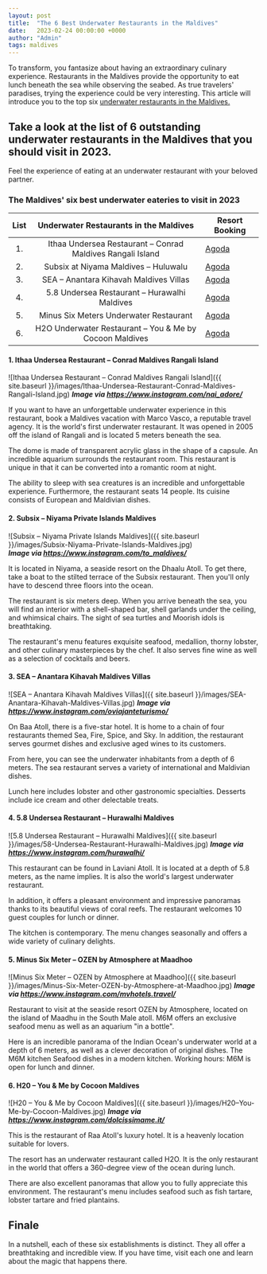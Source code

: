 ```yaml
---
layout: post
title:  "The 6 Best Underwater Restaurants in the Maldives"
date:   2023-02-24 00:00:00 +0000
author: "Admin"
tags: maldives
---
```

To transform, you fantasize about having an extraordinary culinary experience. Restaurants in the Maldives provide the opportunity to eat lunch beneath the sea while observing the seabed. As true travelers' paradises, trying the experience could be very interesting. This article will introduce you to the top six <a href="https://oyenlover.pages.dev/" target="_blank"> underwater restaurants in the Maldives.</a>

## Take a look at the list of 6 outstanding underwater restaurants in the Maldives that you should visit in 2023.

Feel the experience of eating at an underwater restaurant with your beloved partner.

### The Maldives' six best underwater eateries to visit in 2023

<div class="table-responsive">
		<table class="table table-striped w-auto">
			<thead>
				<tr>
					<th style="text-align:center">List</th>
					<th style="text-align:center">Underwater Restaurants in the Maldives</th>
					<th style="text-align:center">Resort Booking</th>
				</tr>
			</thead>
			<tbody>
				<tr>
					<td style="text-align:center">1.</td>
					<td style="text-align:center">Ithaa Undersea Restaurant – Conrad Maldives Rangali Island</td>
					<td><a href="https://www.agoda.com/partners/partnersearch.aspx?pcs=1&cid=1832994&hl=en-us&hid=97270" rel="nofollow" target="_blank">Agoda</a></td>
				</tr>
				<tr>
					<td style="text-align:center">2.</td>
					<td style="text-align:center">Subsix at Niyama Maldives – Huluwalu</td>
					<td><a href="https://www.agoda.com/partners/partnersearch.aspx?pcs=1&cid=1832994&hl=en-us&hid=296607" rel="nofollow" target="_blank">Agoda</a></td>
				</tr>
				<tr>
					<td style="text-align:center">3.</td>
					<td style="text-align:center">SEA – Anantara Kihavah Maldives Villas</td>
					<td><a href="https://www.agoda.com/partners/partnersearch.aspx?pcs=1&cid=1832994&hl=en-us&hid=178294" rel="nofollow" target="_blank">Agoda</a></td>
				</tr>
				<tr>
					<td style="text-align:center">4.</td>
					<td style="text-align:center">5.8 Undersea Restaurant – Hurawalhi Maldives</td>
					<td><a href="https://www.agoda.com/partners/partnersearch.aspx?pcs=1&cid=1832994&hl=en-us&hid=1198620" rel="nofollow" target="_blank">Agoda</a></td>
				</tr>
				<tr>
					<td style="text-align:center">5.</td>
					<td style="text-align:center">Minus Six Meters Underwater Restaurant</td>
					<td><a href="https://www.agoda.com/partners/partnersearch.aspx?pcs=1&cid=1832994&hl=en-us&hid=1642172" rel="nofollow" target="_blank">Agoda</a></td>
				</tr>
				<tr>
					<td style="text-align:center">6.</td>
					<td style="text-align:center">H2O Underwater Restaurant – You & Me by Cocoon Maldives</td>
					<td><a href="https://www.agoda.com/partners/partnersearch.aspx?pcs=1&cid=1832994&hl=en-us&hid=1184769" rel="nofollow" target="_blank">Agoda</a></td>
				</tr>
			</tbody>
		</table>
</div>

#### 1. Ithaa Undersea Restaurant – Conrad Maldives Rangali Island

![Ithaa Undersea Restaurant – Conrad Maldives Rangali Island]({{ site.baseurl }}/images/Ithaa-Undersea-Restaurant-Conrad-Maldives-Rangali-Island.jpg) ***Image via <a href="https://www.instagram.com/p/CGztfgsF5p1/" rel="nofollow" target="_blank">https://www.instagram.com/nai_adore/</a>***

If you want to have an unforgettable underwater experience in this restaurant, book a Maldives vacation with Marco Vasco, a reputable travel agency. It is the world's first underwater restaurant. It was opened in 2005 off the island of Rangali and is located 5 meters beneath the sea. 
	
The dome is made of transparent acrylic glass in the shape of a capsule. An incredible aquarium surrounds the restaurant room. This restaurant is unique in that it can be converted into a romantic room at night. 
	
The ability to sleep with sea creatures is an incredible and unforgettable experience. Furthermore, the restaurant seats 14 people. Its cuisine consists of European and Maldivian dishes.

#### 2. Subsix – Niyama Private Islands Maldives

![Subsix – Niyama Private Islands Maldives]({{ site.baseurl }}/images/Subsix-Niyama-Private-Islands-Maldives.jpg)<br>***Image via <a href="https://www.instagram.com/p/CLT1kzEp-js/" rel="nofollow" target="_blank">https://www.instagram.com/to_maldives/</a>***

It is located in Niyama, a seaside resort on the Dhaalu Atoll. To get there, take a boat to the stilted terrace of the Subsix restaurant. Then you'll only have to descend three floors into the ocean.
	
The restaurant is six meters deep. When you arrive beneath the sea, you will find an interior with a shell-shaped bar, shell garlands under the ceiling, and whimsical chairs. The sight of sea turtles and Moorish idols is breathtaking. 
	
The restaurant's menu features exquisite seafood, medallion, thorny lobster, and other culinary masterpieces by the chef. It also serves fine wine as well as a selection of cocktails and beers.


#### 3. SEA – Anantara Kihavah Maldives Villas

![SEA – Anantara Kihavah Maldives Villas]({{ site.baseurl }}/images/SEA-Anantara-Kihavah-Maldives-Villas.jpg) ***Image via <a href="https://www.instagram.com/p/B8cbkIlF-Or/" rel="nofollow" target="_blank">https://www.instagram.com/oviajanteturismo/</a>***

On Baa Atoll, there is a five-star hotel. It is home to a chain of four restaurants themed Sea, Fire, Spice, and Sky. In addition, the restaurant serves gourmet dishes and exclusive aged wines to its customers. 
	
From here, you can see the underwater inhabitants from a depth of 6 meters. The sea restaurant serves a variety of international and Maldivian dishes. 
	
Lunch here includes lobster and other gastronomic specialties. Desserts include ice cream and other delectable treats.


#### 4. 5.8 Undersea Restaurant – Hurawalhi Maldives

![5.8 Undersea Restaurant – Hurawalhi Maldives]({{ site.baseurl }}/images/58-Undersea-Restaurant-Hurawalhi-Maldives.jpg) ***Image via <a href="https://www.instagram.com/p/CiHwIikOAtJ/" rel="nofollow" target="_blank">https://www.instagram.com/hurawalhi/</a>***

This restaurant can be found in Laviani Atoll. It is located at a depth of 5.8 meters, as the name implies. It is also the world's largest underwater restaurant. 
	
In addition, it offers a pleasant environment and impressive panoramas thanks to its beautiful views of coral reefs. The restaurant welcomes 10 guest couples for lunch or dinner.

The kitchen is contemporary. The menu changes seasonally and offers a wide variety of culinary delights.

#### 5. Minus Six Meter – OZEN by Atmosphere at Maadhoo

![Minus Six Meter – OZEN by Atmosphere at Maadhoo]({{ site.baseurl }}/images/Minus-Six-Meter-OZEN-by-Atmosphere-at-Maadhoo.jpg) ***Image via <a href="https://www.instagram.com/p/BV6yIexjRgu/" rel="nofollow" target="_blank">https://www.instagram.com/mvhotels.travel/</a>***

Restaurant to visit at the seaside resort OZEN by Atmosphere, located on the island of Maadhu in the South Male atoll. M6M offers an exclusive seafood menu as well as an aquarium "in a bottle". 
	
Here is an incredible panorama of the Indian Ocean's underwater world at a depth of 6 meters, as well as a clever decoration of original dishes. The M6M kitchen Seafood dishes in a modern kitchen. Working hours: M6M is open for lunch and dinner.


#### 6. H20 – You & Me by Cocoon Maldives

![H20 – You & Me by Cocoon Maldives]({{ site.baseurl }}/images/H20–You-Me-by-Cocoon-Maldives.jpg) ***Image via <a href="https://www.instagram.com/p/CNw2WqNBaBg/" rel="nofollow" target="_blank">https://www.instagram.com/dolcissimame.it/</a>***

This is the restaurant of Raa Atoll's luxury hotel. It is a heavenly location suitable for lovers. 
	
The resort has an underwater restaurant called H2O. It is the only restaurant in the world that offers a 360-degree view of the ocean during lunch. 
	
There are also excellent panoramas that allow you to fully appreciate this environment. The restaurant's menu includes seafood such as fish tartare, lobster tartare and fried plantains.

## Finale

In a nutshell, each of these six establishments is distinct. They all offer a breathtaking and incredible view. If you have time, visit each one and learn about the magic that happens there.